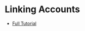 # Linking Accounts

- [Full Tutorial](https://auth0.com/docs/quickstart/native/ios-swift/07-linking-accounts)
